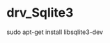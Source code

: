 <!--
 * @Author: SingleBiu 854390236@qq.com
 * @Date: 2025-01-02 11:07:50
 * @LastEditors: SingleBiu 854390236@qq.com
 * @LastEditTime: 2025-01-02 11:07:51
 * @FilePath: /Code/drv_Sqlite3/README.md
 * @Description: 
 * 
-->
# drv_Sqlite3
sudo apt-get install libsqlite3-dev  